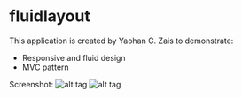 # fluidlayout
This application is created by Yaohan C. Zais to demonstrate:
- Responsive and fluid design
- MVC pattern

Screenshot:
![alt tag](http://url/to/img.png)
![alt tag](http://url/to/img.png)
